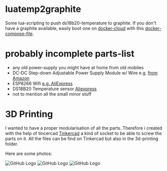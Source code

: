 # luatemp2graphite
Some lua-scripting to push ds18b20-temperature to graphite.
If you don't have a graphite available, easily boot one on [docker-cloud](https://cloud.docker.com/)
with this [docker-compose-file](https://github.com/k9ert/docker-weather-carbon-feeder/blob/master/docker-cloud.yml).


# probably incomplete parts-list

* any old power-supply you might have at home from old mobiles
* DC-DC Step-down Adjustable Power Supply Module w/ Wire e.g. [from Amazon](http://www.amazon.com/DC-DC-Step-down-Adjustable-Supply-Module/dp/B008U492C0)
* ESP8266 Wifi [e.g. AliExpress](http://de.aliexpress.com/item/Free-Shipping-1pcs-lot-ESP8266-remote-serial-Port-WIFI-wireless-module-through-walls-Wang/2054386596.html?detailNewVersion=2)
* DS18B20 Temperature sensor [Aliexpress](http://de.aliexpress.com/item/Free-Shipping-1pcs-DS18B20-Stainless-steel-package-1-meters-waterproof-DS18b20-temperature-probe-temperature-sensor-18B20/2036115885.html?detailNewVersion=2)
* not to mention all the small minor stuff

# 3D Printing
I wanted to have a proper modularisation of all the parts. Therefore i created
with the help of tincercad [Tinkercad](https://www.tinkercad.com/things/3bous545sHx)
a kind of socket to be able to screw the parts on it.
All the files can be find on Tinkercad but also in the 3d-printing folder.

Here are some photos:

![GitHub Logo](https://raw.githubusercontent.com/k9ert/luatemp2graphite/master/3d-printing/photo1.png)
![GitHub Logo](https://raw.githubusercontent.com/k9ert/luatemp2graphite/master/3d-printing/photo2.png)
![GitHub Logo](https://raw.githubusercontent.com/k9ert/luatemp2graphite/master/3d-printing/photo3.png)
